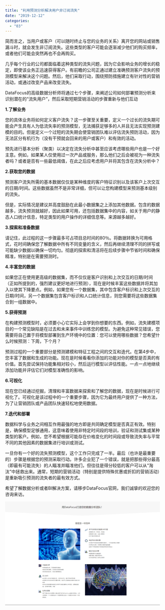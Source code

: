 ```yaml
---
title: "利用预测分析解决用户非订阅流失"
date: "2019-12-12"
categories: 
  - "03"
---
```


简而言之，当用户或客户（可以随时终止与您的业务的关系）离开您的网站或销售漏斗时，就会发生非订阅流失。这些类型的客户可能会逐渐减少他们的购买频率，或者他们可能会突然再也不会再购买。

几乎每个行业的公司都面临着这种类型的流失问题，因为它会影响业务的增长的稳定，即使该业务正迅速获得客户。有前瞻的公司正通过建立准确预测客户流失的预测模型来解决这个问题。然后，他们采取行动，围绕预防措施建立有针对性的营销活动，或通过改变产品来改变流失。

DataFocus的高级数据分析师将通过七个步骤，来阐述公司如何部署预测分析来识别潜在的“流失用户”，然后采取短期营销活动的步骤重新与他们互动

**1.了解业务**

您的具体业务将如何定义客户流失？这一步骤至关重要，定义一个过长的流失期可能会产生具有人为低流失率的预测模型，无法捕获足够多的人并且无法实现预测建模的目的。但是定义一个过短的流失期会使营销团队难以评估流失预防活动，因为无法区分有机行为（没有干预就会回来的用户或客户）和有效的活动。

预先进行基本分析（聚类）以决定在流失分析中甚至应该考虑哪些用户也是一个好主意。例如，如果某人仅使用过一次产品或服务，那么他们之后会被视为一种流失者吗？或者是否有一些最低阈值，在此之后应考虑用户并将其包含在流失分析中？

**2.获取您的数据**

预测客户流失所需的基本数据仅仅是某种维度的客户特征识别以及该客户上次交互的日期/时间。这些数据虽然不是非常详细，但可以让您构建模型来预测基本级别的流失。

但是，实际情况是建议并高度鼓励在此最小数据集之上添加其他数据。包含的数据越多，流失预测就越好，因此如果可用，还包括数据集中的内容，如关于用户的静态人口统计信息，特定类型的用户操作的详细信息等。来源越多越好。

**3.探索和准备数据**

请记住，此过程的这一步骤最多可占项目总时间的80％。将数据转换为可用格式，花时间确保您了解数据中所有不同变量的含义，然后再继续清理不同的拼写或可能缺少数据以确保一切均匀。彻底的探索和清洁将在后续步骤中节省时间和确保精准，特别是在需要预测时。

**4.丰富您的数据**

如果您正在使用更高级的数据集，而不仅仅是客户识别和上次交互的日期/时间（正如所提到的，强烈建议更好地进行预测），现在是时候丰富这些数据并将其加入以使其下降要点。例如，如果您有一个数据集，其中包含客户标识和上次交互的日期/时间，另一个数据集包含客户标识和人口统计信息，则您需要将这些数据集合到一组数据中。

**5.获得预测**

在构建预测模型时，必须要小心它实际上会学到你想要的东西。例如，流失建模项目的一个常见缺陷是在过去和未来事件中训练您的模型。为避免这种常见错误，您需要将自己置于将模型部署到生产环境中的位置：您可以使用哪些数据？您希望什么时候预测：下周，下个月？

预测过程的一个重要部分是预测建模和特征工程之间的交互和迭代。在第4步中，您丰富了数据和生成的功能。现在是时候看看你添加的功能对你的模型是否真的有价值。首先尝试保持功能集相对较小，然后运行模型以评估性能。一点一点地继续添加功能并评估它们对模型准确性的影响。

**6.可视化**

现在您已经通过挖掘，清理和丰富数据来探索和了解您的数据，现在是时候进行可视化了。可视化是该过程中的一个重要步骤，因为它为最终用户提供了一种方法，为了让营销团队或产品团队快速轻松地使用数据。

**7.迭代和部署**

数据科学与业务之间相互作用最强的地方即是共同确定模型是否真正有效。特别是，确保模型足够通用，这意味着使用非特定时间段的培训，验证和测试集或某种类型的客户。例如，您不希望根据可能存在价格变化的时间段或导致流失率与平常不同的其他因素的数据集进行培训或测试。

一旦你有一个好的流失预测模型，这个工作只完成了一半。最后（也许是最重要的）步骤是根据您的预测采取行动。许多企业犯了一个错误，就是把那些得分最高（即最有可能流失）的人瞄准并瞄准他们，但往往是得分较低的客户可以从“淘汰”中拯救出来。通常，短期的营销活动（特别是提供特殊优惠或折扣的营销活动）是重新吸引预测的流失者的最有效方式。

希望了解数据分析或者BI解决方案，请移步DataFocus官网，我们诚挚的欢迎您的咨询来访。

![FireShot Capture 012 - 标准1111111](images/fireshot-capture-012-1111111.png)
